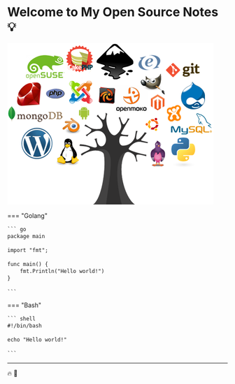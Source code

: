 # Welcome to My Open Source Notes :bulb:


![loading...](./images/opensource.png)


=== "Golang"

    ``` go
    package main

    import "fmt";

    func main() {
        fmt.Println("Hello world!")
    }

    ```

=== "Bash"

    ``` shell
    #!/bin/bash

    echo "Hello world!"

    ```


---

🔥 🚀